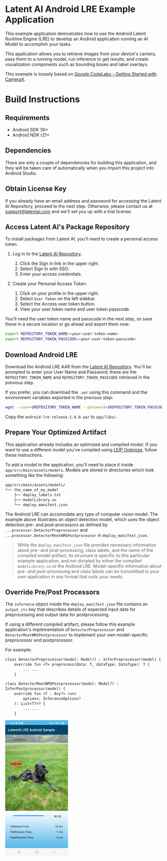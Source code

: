 
# Latent AI Android LRE Example Application

This example application demostrates how to use the Android Latent Runtime Engine (LRE) to develop an Android application running an AI Model to accomplish your tasks.

This application allows you to retrieve images from your device's camera, pass them to a running model, run inference to get results, and create visualization components such as bounding boxes and label overlays.

This example is loosely based on [Google CodeLabs - Getting Started with CameraX](https://codelabs.developers.google.com/codelabs/camerax-getting-started).

# Build Instructions
## Requirements
- Android SDK 30+
- Android NDK r21+

## Dependencies
There are only a couple of dependencies for building this application, and they will be taken care
of automatically when you import this project into Android Studio.

## Obtain License Key
If you already have an email address and password for accessing the Latent AI Repository, proceed to the next step. Otherwise, please contact us at [support@latentai.com](mailto:support@latentai.com) and we'll set you up with a trial license.

## Access Latent AI's Package Repository
To install packages from Latent AI, you'll need to create a personal access token. 

1. Log in to the [Latent AI Repository](https://repository.latentai.io).
   1. Click the Sign in link in the upper right.
   2. Select Sign In with SSO.
   3. Enter your access credentials.

2. Create your Personal Access Token.
   1. Click on your profile in the upper right.
   2. Select `User Token` on the left sidebar.
   3. Select the Access user token button.
   4. View your user token name and user token passcode.
   
You'll need the user token name and passcode in the next step, so save these in a secure location or go ahead and export them now:

```bash
export REPOSITORY_TOKEN_NAME=<your-user-token-name>
export REPOSITORY_TOKEN_PASSCODE=<your-user-token-passcode>
```

## Download Android LRE
Download the Android LRE AAR from the [Latent AI Repository](https://repository.latentai.com/repository/files/android/1.0.0/android-lre-release-1.0.0.aar). You'll be prompted to enter your User Name and Password; these are the `REPOSITORY_TOKEN_NAME` and `REPOSITORY_TOKEN_PASSCODE` retrieved in the previous step.

If you prefer, you can download the `.aar` using this command and the environment variables exported in the previous step:

```bash
wget --user=$REPOSITORY_TOKEN_NAME --password=$REPOSITORY_TOKEN_PASSCODE https://repository.latentai.com/repository/files/android/1.0.0/android-lre-release-1.0.0.aar
```

Copy the `android-lre-release-1.0.0.aar` to `app/libs/`.

## Prepare Your Optimized Artifact
This application already includes an optimized and compiled model. If you want to use a different model you've compiled using [LEIP Optimize](https://docs.latentai.io/leip/optimize/latest/), follow these instructions. 

To add a model to the application, you'll need to place it inside `app/src/main/assets/models`. 
Models are stored in directories which look something like the following:

```
app/src/main/assets/models/
└── the_name_of_my_model
    ├── deploy_labels.txt
    ├── modelLibrary.so
    └── deploy_manifest.json

```
The Android LRE can accomodate any type of computer vision model. The example above illustrates an object detection model, which uses the object detection pre- and post-processors as defined by `...processor.DetectorPreprocessor` and `...processor.DetectorMnetNMSPostprocessor` in `deploy_manifest.json`.

> While the `deploy_manifest.json` file provides necessary information about pre- and post-processing, class labels, and the name of the compiled model artifact, its structure is specific to this particular example application, and not dictated by either the compiled `modelLibrary.so` or the Android LRE. Model-specific information about pre- and post-processing and class labels can be transmitted to your own application in any format that suits your needs.

## Override Pre/Post Processors
The `inference` object inside the `deploy_manifest.json` file contains an `output_ctx` key that describes details of expected input data for preprocessing and output data for postprocessing.

If using a different compiled artifact, please follow this example application's implementation of `DetectorPreprocessor` and `DetectorMnetNMSPostprocessor` to implement your own model-specific preprocessor and postprocessor.

For example:
```
class DetectorPreprocessor(model: Model?) : InferPreprocessor(model) {
    override fun <T> preprocess(data: T, dataType: DataType): T {
        ... ...
    }
```
```
class DetectorMnetNMSPostprocessor(model: Model?) : InferPostprocessor(model) {
    override fun <T : Any?> run(
        options: InferenceOptions?
    ): List<T?>? {
        ... ...
    }
```

<img width=40% src="images/screenshot1.jpg" alt="App Screenshot" />